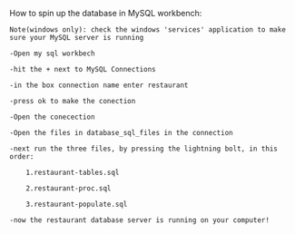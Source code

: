 How to spin up the database in MySQL workbench:

    Note(windows only): check the windows 'services' application to make sure your MySQL server is running
    
    -Open my sql workbech 
    
    -hit the + next to MySQL Connections
    
    -in the box connection name enter restaurant
    
    -press ok to make the conection
    
    -Open the conecection
    
    -Open the files in database_sql_files in the connection
    
    -next run the three files, by pressing the lightning bolt, in this order:
    
        1.restaurant-tables.sql
        
        2.restaurant-proc.sql
        
        3.restaurant-populate.sql
        
    -now the restaurant database server is running on your computer!
